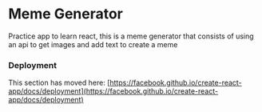 # Meme Generator

Practice app to learn react, this is a meme generator that consists of using an api to get images and add text to create a meme 

### Deployment

This section has moved here: [https://facebook.github.io/create-react-app/docs/deployment](https://facebook.github.io/create-react-app/docs/deployment)